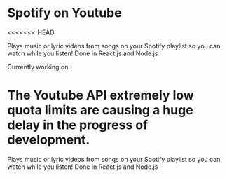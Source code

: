 # Spotify on Youtube
<<<<<<< HEAD

Plays music or lyric videos from songs on your Spotify playlist so you can watch while you listen!
Done in React.js and Node.js

Currently working on:

The Youtube API extremely low quota limits are causing a huge delay in the progress of development.
=======
Plays music or lyric videos from songs on your Spotify playlist so you can watch while you listen!
Done in React.js and Node.js
